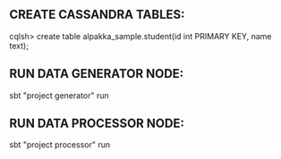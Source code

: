 

CREATE CASSANDRA TABLES:
--------------

cqlsh> create table alpakka_sample.student(id int PRIMARY KEY, name text);



RUN DATA GENERATOR NODE:
-----------------------

sbt "project generator" run


RUN DATA PROCESSOR NODE:
------------------------

sbt "project processor" run
